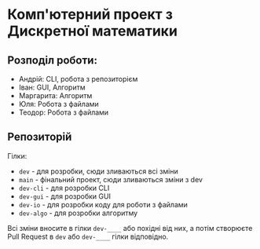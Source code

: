 # Комп'ютерний проект з Дискретної математики
## Розподіл роботи:
- Андрій: CLI, робота з репозиторієм
- Іван: GUI, Алгоритм
- Маргарита: Алгоритм
- Юля: Робота з файлами
- Теодор: Робота з файлами
## Репозиторій
Гілки:
- `dev` - для розробки, сюди зливаються всі зміни
- `main` - фінальний проект, сюди зливаються зміни з dev
- `dev-cli` - для розробки CLI
- `dev-gui` - для розробки GUI
- `dev-io` - для розробки коду для роботи з файлами
- `dev-algo` - для розробки алгоритму

Всі зміни вносите в гілки `dev-____` або похідні від них, а потім створюєте Pull Request в `dev` або `dev-____` гілки відповідно.
